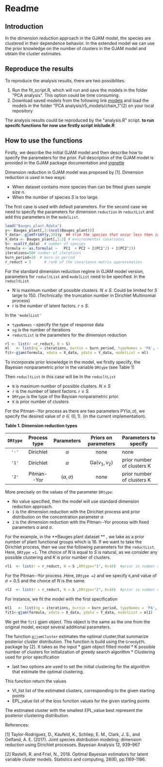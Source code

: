 Readme
================

Introduction
------------

In the dimension reduction approach in the GJAM model, the species are clustered in their dependence behavior. In the extended model we can use the prior knowledge on the number of clusters in the GJAM model and obtain the cluster estimates.

Reproduce the results
---------------------

To reproduce the analysis results, there are two possibilites:

1.  Run the fit\_script.R, which will run and save the models in the folder "PCA analysis". This option could be time consuming.
2.  Download saved models from the following link [models](https://drive.google.com/open?id=1sRu7Q7rJ4aIYp-YCKOa_igA5Ofzc7tRH) and load the models in the folder "PCA analysis/r5\_models/chain\_1"(2) on your local repository

The analysis results could be reproduced by the "analysis.R" script.
**to run specifc functions for now use firstly script inlclude.R**

How to use the functions
------------------------

Firstly, we describe the initial GJAM model and then describe how to specify the parameters for the prior. Full description of the GJAM model is provided in the GJAM package documentation and [vignette](https://cran.r-project.org/web/packages/gjam/vignettes/gjamVignette.html)

Dimension reduction in GJAM model was proposed by \[1\]. Dimension reduction is used in two ways:

-   When dataset contains more species than can be fitted given sample size *n*.
-   When the number of species *S* is too large.

The first case is used with default parameters. For the second case we need to specify the parameters for dimension `reduction` in `reductList` and add this parameters in the `modelList`.

``` r
load("Bauges_plant.Rdata")
y<- Bauges_plant[,3:(ncol(Bauges_plant))]
Y_data<- gjamTrimY(y,20)$y  ## trim the species that occur less then in 20 cites
X_data <- Bauges_plant[,1:2] # environmental covariates
S<- ncol(Y_data)  # number of species
formula <- as.formula( ~   PC1  + PC2 + I(PC1^2) + I(PC2^2))
iterations=50# number of iterations
burn_period=10  # burn-in period
r_reduct = 5      # rank of the covariance matrix approximation
```

For the standard dimension reduction regime in GJAM model version, parameters for `reducltList` and `modelList` need to be specified. In the `reducltList`

-   N is maximum number of possible clusters. *N* ≤ *S*. Could be limited for *S* large to 150. (Technically: the truncation number in Dirichlet Multinomial process)
-   r is the number of latent factors. *r* ≤ *S*.

In the `'modelList'`

-   `typeNames` - specify the type of response data
-   `ng` is the number of iterations
-   `reductList` is the parameters for the dimension reduction

``` r
rl <- list(r =r_reduct, N = S)
ml   <- list(ng = iterations, burnin = burn_period, typeNames = 'PA', reductList = rl,PREDICTX = F)
fit<-gjam(formula, xdata = X_data, ydata = Y_data, modelList = ml)
```

To incorporate prior knowledge in the model, we firstly speciify, the Bayesian nonparametric prior in the variable `DRtype` (see Table 1)

Then `reducltList` in this case will be In the `reducltList`

-   `N` is maximum number of possible clusters. *N* ≤ *S*
-   `r` is the number of latent factors. *r* ≤ *S*.
-   `DRtype` is the type of the Baysian nonparametric prior.
-   `K` is prior number of clusters

For the Pitman--Yor process as there are two parameters PY(*α*, *σ*), we specify the desired value of *σ* ∈ (0, 1). (in the current implementation).

**Table 1. Dimension reduction types**

| `DRtype` | Process type | Parameters |         Priors on parameters         | Parameters to specify      |
|:--------:|:------------:|:----------:|:------------------------------------:|----------------------------|
|   `'-'`  |   Dirichlet  |     *α*    |                 none                 | none                       |
|   `'1'`  |   Dirichlet  |     *α*    | Ga(*ν*<sub>1</sub>, *ν*<sub>2</sub>) | prior number of clusters K |
|   `'2'`  |  Pitman--Yor | (*α*, *σ*) |                 none                 | prior number of clusters K |

More precisely on the values of the parameter `DRtype`:

-   No value specified, then the model will use standard dimension reduction approach.
-   `1` is the dimension reduction with the Dirichlet process and prior distribution on the concentration parameter *α*
-   `2` is the dimension reduction with the Pitman--Yor process with fixed parameters *α* and *σ*.

For the example, in the **Bauges plant dataset ** , we take as a prior number of plant functional groups which is 16. If we want to take the Dirichlet process, then we use the following parameters for the `reductList`. Here, `DRtype =1`. The choice of *N* is equal to *S* is natural, as we consider any possible clustering and *K* is prior number of clusters.

``` r
rl1  <- list(r = r_reduct, N = S ,DRtype="1", K=16)  #prior is number of plant functional groups
```

For the Pitman--Yor process .Here, `DRtype =2` and we specify `K`,and value of *σ* = 0.5 and the choice of *N* is the same.

``` r
rl2  <- list(r = r_reduct, N = S ,DRtype="2", K=16)  #prior is number of plant functional groups
```

For instance, we fit the model with the first specification

``` r
ml1   <- list(ng = iterations, burnin = burn_period, typeNames = 'PA', reductList = rl1,PREDICTX = F)
fit1<-gjam(formula, xdata = X_data, ydata = Y_data, modelList = ml1)
```

We get the `fit1` gjam object. This object is the same as the one from the original model, except several additional parameters.

The function `gjjamCluster` estimates the optimal cluster,that summarize posterior cluster distribution. The function is build using the `GreedyEPL` package by \[2\]. It takes as the input \* gjam object fitted model \* K possible number of clusters for initialization of greedy search algorithm
\* Clustering used for prior specification

-   last two options are used to set the initial clustering for the algorithm that estimate the optimal clustering.

This function return the values

-   VI\_list list of the estimated clusters, corresponding to the given starting points
-   EPL\_value list of the loss function values for the given starting points

The estimated cluster with the smallest EPL\_value best represent the posterior clustering distribution.

References:

[1] Taylor-Rodriguez, D., Kaufeld, K., Schliep, E. M., Clark, J. S., and Gelfand, A. E. (2017). Joint
species distribution modeling: dimension reduction using Dirichlet processes. Bayesian Analysis 12,  939–967

[2] Rastelli, R. and Friel, N., 2018. Optimal Bayesian estimators for latent variable cluster models.
Statistics and computing, 28(6), pp.1169-1186.

